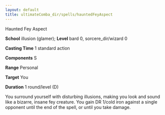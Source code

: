```yaml
---
layout: default
title: ultimateComba_dir/spells/hauntedFeyAspect
---
```

Haunted Fey Aspect

**School** illusion (glamer); **Level** bard 0, sorcere_dir/wizard 0

**Casting Time** 1 standard action

**Components** S

**Range** Personal

**Target** You

**Duration** 1 round/level (D)

You surround yourself with disturbing illusions, making you look and sound like a bizarre, insane fey creature. You gain DR 1/cold iron against a single opponent until the end of the spell, or until you take damage.

